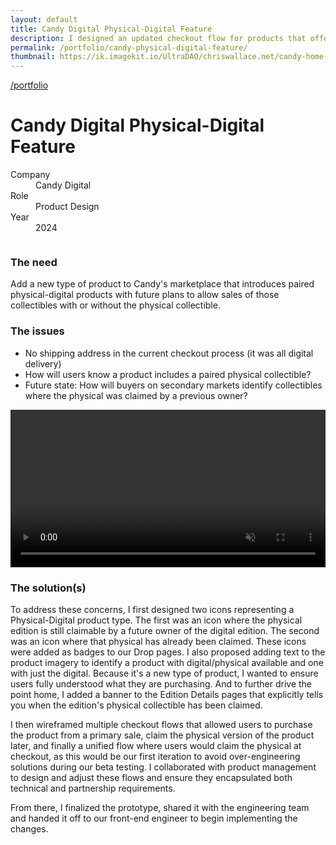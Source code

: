 ```yaml
---
layout: default
title: Candy Digital Physical-Digital Feature
description: I designed an updated checkout flow for products that offer a paired digital and physical product as part of the sale.
permalink: /portfolio/candy-physical-digital-feature/
thumbnail: https://ik.imagekit.io/UltraDAO/chriswallace.net/candy-home-thumb.png
---
```


<div class="content-container mt-2">
  <a class="back fade-in-element" href="/portfolio">/portfolio</a>
  <h1 class="fade-in-element mb-3">Candy Digital Physical-Digital Feature</h1>
</div>

<div class="content-container mb-8">
  <dl class="project-list fade-in-element">
    <div>
      <dt>Company</dt>
      <dd>Candy Digital</dd>
    </div>
    <div>
      <dt>Role</dt>
      <dd>Product Design</dd>
    </div>
    <div>
      <dt>Year</dt>
      <dd>2024</dd>
    </div>
  </dl>
</div>

<div class="content-container-wo">
    <img src="https://ik.imagekit.io/UltraDAO/chriswallace.net/candy-physical-digital-banner.png?tr=w-2500,f-auto" srcset="https://ik.imagekit.io/UltraDAO/chriswallace.net/candy-physical-digital-banner.png?tr=w-400,f-auto 400w, https://ik.imagekit.io/UltraDAO/chriswallace.net/candy-physical-digital-banner.png?tr=w-800,f-auto 800w, https://ik.imagekit.io/UltraDAO/chriswallace.net/candy-physical-digital-banner.png?tr=w-1200,f-auto 1200w, https://ik.imagekit.io/UltraDAO/chriswallace.net/candy-physical-digital-banner.png?tr=w-1600,f-auto 1600w, https://ik.imagekit.io/UltraDAO/chriswallace.net/candy-physical-digital-banner.png?tr=w-2500,f-auto 2500w" sizes="100vw" class="fade-in-element mb-12" alt="" loading="lazy">
</div>

<div class="content-container fade-in-element">
  <h3>The need</h3>

  <p>Add a new type of product to Candy's marketplace that introduces paired physical-digital products with future plans to allow sales of those collectibles with or without the physical collectible.</p>

  <h3>The issues</h3>

  <ul class="list-disc pl-4">
    <li>No shipping address in the current checkout process (it was all digital delivery)</li>
    <li>How will users know a product includes a paired physical collectible?</li>
    <li>Future state: How will buyers on secondary markets identify collectibles where the physical was claimed by a previous owner?</li>
  </ul>
</div>

<div class="content-container-wo bg-[#444444] text-center">
  <video id="portfolioVideo" data-type="video" width="100%" controls muted playsinline autoplay loop loading="lazy" class="max-h-full max-w-3xl mx-auto">
      <source src="https://ik.imagekit.io/UltraDAO/chriswallace.net/physical-digital.mov/ik-video.mp4" type="video/mp4">
      Your browser does not support HTML5 video.
  </video>
</div>

<div class="content-container">
  <h3>The solution(s)</h3>

  <p>To address these concerns, I first designed two icons representing a Physical-Digital product type. The first was an icon where the physical edition is still claimable by a future owner of the digital edition. The second was an icon where that physical has already been claimed. These icons were added as badges to our Drop pages. I also proposed adding text to the product imagery to identify a product with digital/physical available and one with just the digital. Because it's a new type of product, I wanted to ensure users fully understood what they are purchasing. And to further drive the point home, I added a banner to the Edition Details pages that explicitly tells you when the edition's physical collectible has been claimed.</p>
  
  <p>I then wireframed multiple checkout flows that allowed users to purchase the product from a primary sale, claim the physical version of the product later, and finally a unified flow where users would claim the physical at checkout, as this would be our first iteration to avoid over-engineering solutions during our beta testing. I collaborated with product management to design and adjust these flows and ensure they encapsulated both technical and partnership requirements.</p>

  <p>From there, I finalized the prototype, shared it with the engineering team and handed it off to our front-end engineer to begin implementing the changes.</p>
</div>
